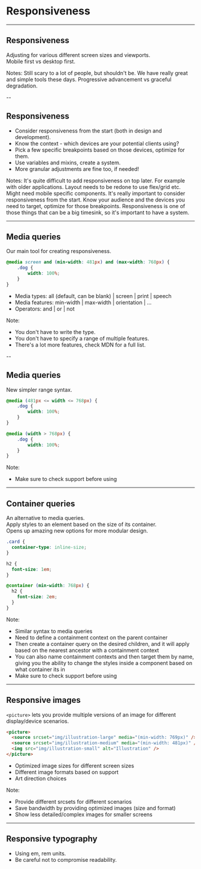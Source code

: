 # Responsiveness

---

<!-- .slide: data-auto-animate -->
## Responsiveness
Adjusting for various different screen sizes and viewports.  
Mobile first vs desktop first.

Notes:
Still scary to a lot of people, but shouldn't be.
We have really great and simple tools these days.
Progressive advancement vs graceful degradation.

--

<!-- .slide: data-auto-animate -->
## Responsiveness
- Consider responsiveness from the start (both in design and development).
- Know the context - which devices are your potential clients using?
- Pick a few specific breakpoints based on those devices, optimize for them.
- Use variables and mixins, create a system.
- More granular adjustments are fine too, if needed!

Notes:
It's quite difficult to add responsiveness on top later. For example with older applications.
Layout needs to be redone to use flex/grid etc. Might need mobile specific components.
It's really important to consider responsiveness from the start. Know your audience and the 
devices you need to target, optimize for those breakpoints.
Responsiveness is one of those things that can be a big timesink, so it's important to have a system.

---

<!-- .slide: data-auto-animate -->
## Media queries
Our main tool for creating responsiveness.

```css
@media screen and (min-width: 481px) and (max-width: 768px) {
    .dog {
        width: 100%;
    }
}
```

- Media types: all (default, can be blank) | screen | print | speech
- Media features: min-width | max-width | orientation | ...
- Operators: and | or | not

Note:
- You don't have to write the type.
- You don't have to specify a range of multiple features.
- There's a lot more features, check MDN for a full list.

--

<!-- .slide: data-auto-animate -->
## Media queries
New simpler range syntax.

```css
@media (481px <= width <= 768px) {
    .dog {
        width: 100%;
    }
}

@media (width > 768px) {
    .dog {
        width: 100%;
    }
}
```

Note:
- Make sure to check support before using

---

<!-- .slide: data-auto-animate -->
## Container queries
An alternative to media queries.  
Apply styles to an element based on the size of its container.  
Opens up amazing new options for more modular design.

```css
.card {
  container-type: inline-size;
}

h2 {
  font-size: 1em;
}

@container (min-width: 768px) {
  h2 {
    font-size: 2em;
  }
}
```

Note:
- Similar syntax to media queries
- Need to define a containment context on the parent container
- Then create a container query on the desired children, and it will apply based on the nearest ancestor
with a containment context
- You can also name containment contexts and then target them by name, giving you the ability to change
the styles inside a component based on what container its in
- Make sure to check support before using

---

<!-- .slide: data-auto-animate -->
## Responsive images
`<picture>` lets you provide multiple versions of an image for different display/device scenarios.

```html
<picture>
  <source srcset="img/illustration-large" media="(min-width: 769px)" />
  <source srcset="img/illustration-medium" media="(min-width: 481px)" />
  <img src="img/illustration-small" alt="Illustration" />
</picture>
```

- Optimized image sizes for different screen sizes
- Different image formats based on support
- Art direction choices

Note:
- Provide different srcsets for different scenarios
- Save bandwidth by providing optimized images (size and format)
- Show less detailed/complex images for smaller screens

---

<!-- .slide: data-auto-animate -->
## Responsive typography
- Using em, rem units.
- Be careful not to compromise readability.